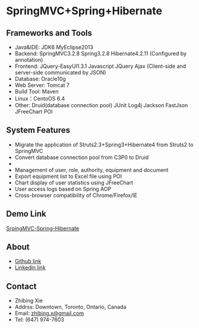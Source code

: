 ﻿SpringMVC+Spring+Hibernate
===============

Frameworks and Tools
-----------------------------------
* Java&IDE: JDK6 MyEclipse2013
* Backend:  SpringMVC3.2.8 Spring3.2.8 Hibernate4.2.11 (Configured by annotation)
* Frontend: JQuery-EasyUI1.3.1 Javascript JQuery Ajax (Client-side and server-side communicated by JSON)
* Database: Oracle10g
* Web Server: Tomcat 7
* Build Tool: Maven
* Linux：CentoOS 6.4
* Other: Druid(database connection pool) JUnit Log4j Jackson FastJson JFreeChart POI

System Features
-----------------------------------
* Migrate the application of Struts2.3+Spring3+Hibernate4 from Struts2 to SpringMVC 
* Convert database connection pool from C3P0 to Druid
*
* Management of user, role, authority, equipment and document
* Export equipment list to Excel file using POI
* Chart display of user statistics using JFreeChart
* User access logs based on Spring AOP
* Cross-browser compatibility of Chrome/Firefox/IE

Demo Link
-----------------------------------
[SrpingMVC-Spring-Hibernate](http://141.117.68.121/zhibing_springmvc)

About
-----------------------------------
* [Github link](https://github.com/ZhibingXie)
* [Linkedin link](http://www.linkedin.com/in/zhibingxie)
    
Contact
-----------------------------------
* Zhibing Xie
* Addrss: Downtown, Toronto, Ontario, Canada
* Email: zhibing.x@gmail.com
* Tel: (647) 974-7603
